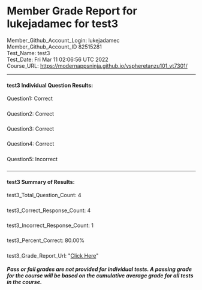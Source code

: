 # Member Grade Report for lukejadamec for test3  
   
Member_Github_Account_Login: lukejadamec  
Member_Github_Account_ID 82515281  
Test_Name: test3  
Test_Date: Fri Mar 11 02:06:56 UTC 2022  
Course_URL: https://modernappsninja.github.io/vspheretanzu101_vt7301/  
   
---  
#### test3 Individual Question Results:  
Question1: Correct  
#####  
Question2: Correct  
#####  
Question3: Correct  
#####  
Question4: Correct  
#####  
Question5: Incorrect  
#####  
---  
#### test3 Summary of Results:  
test3_Total_Question_Count: 4  
#####  
test3_Correct_Response_Count: 4  
#####  
test3_Incorrect_Response_Count: 1  
#####  
test3_Percent_Correct: 80.00%  
#####  
test3_Grade_Report_Url: "[Click Here](https://github.com/modernappsninjas/lukejadamec/blob/main/static/userdata/courses/vspheretanzu101_vt7301/grade_report.pr1420.test3.md)"
##### Pass or fail grades are not provided for individual tests. A passing grade for the course will be based on the cumulative average grade for all tests in the course.  
